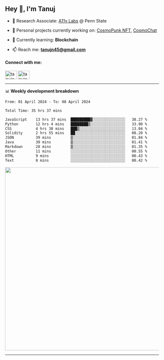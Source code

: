 <h2>Hey 👋, I'm Tanuj</h2>

- 🔬 Research Associate: [A11y Labs](https://a11y.ist.psu.edu/) @ Penn State 

- 🔭 Personal projects currently working on: [CosmoPunk NFT](https://github.com/tanujn45/CosmoNFT), [CosmoChat](https://github.com/tanujn45/CosmoChat)

- 🌱 Currently learning: **Blockchain**

- 📫 Reach me: **tanujn45@gmail.com**

<h4 align="left">Connect with me:</h4>
<p align="left">
<a href="https://twitter.com/tanujn45" target="blank"><img align="center" src="https://raw.githubusercontent.com/rahuldkjain/github-profile-readme-generator/master/src/images/icons/Social/twitter.svg" alt="tanujn45" height="28" width="38" /></a>
<a href="https://linkedin.com/in/tanujn45" target="blank"><img align="center" src="https://raw.githubusercontent.com/rahuldkjain/github-profile-readme-generator/master/src/images/icons/Social/linked-in-alt.svg" alt="tanujn45" height="28" width="38" /></a>
</p>

-------

📊 **Weekly development breakdown**
<!--START_SECTION:waka-->

```txt
From: 01 April 2024 - To: 08 April 2024

Total Time: 35 hrs 37 mins

JavaScript    13 hrs 37 mins  █████████▓░░░░░░░░░░░░░░░   38.27 %
Python        12 hrs 4 mins   ████████▒░░░░░░░░░░░░░░░░   33.90 %
CSS           4 hrs 38 mins   ███▒░░░░░░░░░░░░░░░░░░░░░   13.04 %
Solidity      2 hrs 55 mins   ██░░░░░░░░░░░░░░░░░░░░░░░   08.20 %
JSON          39 mins         ▒░░░░░░░░░░░░░░░░░░░░░░░░   01.84 %
Java          30 mins         ▒░░░░░░░░░░░░░░░░░░░░░░░░   01.41 %
Markdown      28 mins         ▒░░░░░░░░░░░░░░░░░░░░░░░░   01.35 %
Other         11 mins         ░░░░░░░░░░░░░░░░░░░░░░░░░   00.55 %
HTML          9 mins          ░░░░░░░░░░░░░░░░░░░░░░░░░   00.43 %
Text          8 mins          ░░░░░░░░░░░░░░░░░░░░░░░░░   00.42 %
```

<!--END_SECTION:waka-->

<img src="https://wakatime.com/share/@018e9abd-1aa4-4aa6-9db7-5ca3b999e810/4650b67a-98aa-46b4-b598-3d8a2451f0df.svg" width="600"/>

-------
